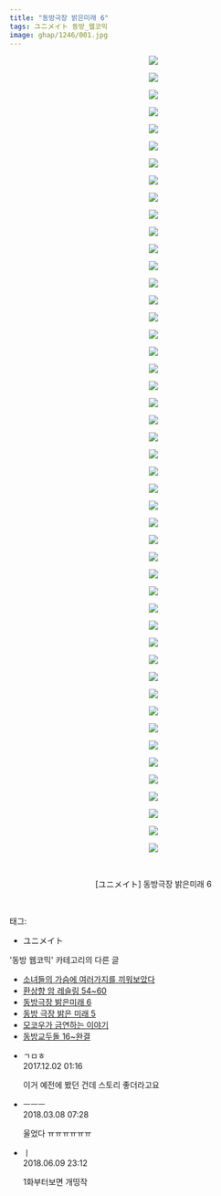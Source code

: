 ```yaml
---
title: "동방극장 밝은미래 6"
tags: ユニメイト 동방_웹코믹
image: ghap/1246/001.jpg
---
```

<div class="article">
<p style="text-align: center; clear: none; float: none;"><img src="{{ site.nasurl }}/ghap/1246/001.jpg"/></p>
<p style="text-align: center; clear: none; float: none;"><img src="{{ site.nasurl }}/ghap/1246/002.jpg"/></p>
<p style="text-align: center; clear: none; float: none;"><img src="{{ site.nasurl }}/ghap/1246/003.jpg"/></p>
<p style="text-align: center; clear: none; float: none;"><img src="{{ site.nasurl }}/ghap/1246/004.jpg"/></p>
<p style="text-align: center; clear: none; float: none;"><img src="{{ site.nasurl }}/ghap/1246/005.jpg"/></p>
<p style="text-align: center; clear: none; float: none;"><img src="{{ site.nasurl }}/ghap/1246/006.jpg"/></p>
<p style="text-align: center; clear: none; float: none;"><img src="{{ site.nasurl }}/ghap/1246/007.jpg"/></p>
<p style="text-align: center; clear: none; float: none;"><img src="{{ site.nasurl }}/ghap/1246/008.jpg"/></p>
<p style="text-align: center; clear: none; float: none;"><img src="{{ site.nasurl }}/ghap/1246/009.jpg"/></p>
<p style="text-align: center; clear: none; float: none;"><img src="{{ site.nasurl }}/ghap/1246/010.jpg"/></p>
<p style="text-align: center; clear: none; float: none;"><img src="{{ site.nasurl }}/ghap/1246/011.jpg"/></p>
<p style="text-align: center; clear: none; float: none;"><img src="{{ site.nasurl }}/ghap/1246/012.jpg"/></p>
<p style="text-align: center; clear: none; float: none;"><img src="{{ site.nasurl }}/ghap/1246/013.jpg"/></p>
<p style="text-align: center; clear: none; float: none;"><img src="{{ site.nasurl }}/ghap/1246/014.jpg"/></p>
<p style="text-align: center; clear: none; float: none;"><img src="{{ site.nasurl }}/ghap/1246/015.jpg"/></p>
<p style="text-align: center; clear: none; float: none;"><img src="{{ site.nasurl }}/ghap/1246/016.jpg"/></p>
<p style="text-align: center; clear: none; float: none;"><img src="{{ site.nasurl }}/ghap/1246/017.jpg"/></p>
<p style="text-align: center; clear: none; float: none;"><img src="{{ site.nasurl }}/ghap/1246/018.jpg"/></p>
<p style="text-align: center; clear: none; float: none;"><img src="{{ site.nasurl }}/ghap/1246/019.jpg"/></p>
<p style="text-align: center; clear: none; float: none;"><img src="{{ site.nasurl }}/ghap/1246/020.jpg"/></p>
<p style="text-align: center; clear: none; float: none;"><img src="{{ site.nasurl }}/ghap/1246/021.jpg"/></p>
<p style="text-align: center; clear: none; float: none;"><img src="{{ site.nasurl }}/ghap/1246/022.jpg"/></p>
<p style="text-align: center; clear: none; float: none;"><img src="{{ site.nasurl }}/ghap/1246/023.jpg"/></p>
<p style="text-align: center; clear: none; float: none;"><img src="{{ site.nasurl }}/ghap/1246/024.jpg"/></p>
<p style="text-align: center; clear: none; float: none;"><img src="{{ site.nasurl }}/ghap/1246/025.jpg"/></p>
<p style="text-align: center; clear: none; float: none;"><img src="{{ site.nasurl }}/ghap/1246/026.jpg"/></p>
<p style="text-align: center; clear: none; float: none;"><img src="{{ site.nasurl }}/ghap/1246/027.jpg"/></p>
<p style="text-align: center; clear: none; float: none;"><img src="{{ site.nasurl }}/ghap/1246/028.jpg"/></p>
<p style="text-align: center; clear: none; float: none;"><img src="{{ site.nasurl }}/ghap/1246/029.jpg"/></p>
<p style="text-align: center; clear: none; float: none;"><img src="{{ site.nasurl }}/ghap/1246/030.jpg"/></p>
<p style="text-align: center; clear: none; float: none;"><img src="{{ site.nasurl }}/ghap/1246/031.jpg"/></p>
<p style="text-align: center; clear: none; float: none;"><img src="{{ site.nasurl }}/ghap/1246/032.jpg"/></p>
<p style="text-align: center; clear: none; float: none;"><img src="{{ site.nasurl }}/ghap/1246/033.jpg"/></p>
<p style="text-align: center; clear: none; float: none;"><img src="{{ site.nasurl }}/ghap/1246/034.jpg"/></p>
<p style="text-align: center; clear: none; float: none;"><img src="{{ site.nasurl }}/ghap/1246/035.jpg"/></p>
<p style="text-align: center; clear: none; float: none;"><img src="{{ site.nasurl }}/ghap/1246/036.jpg"/></p>
<p style="text-align: center; clear: none; float: none;"><img src="{{ site.nasurl }}/ghap/1246/037.jpg"/></p>
<p style="text-align: center; clear: none; float: none;"><img src="{{ site.nasurl }}/ghap/1246/038.jpg"/></p>
<p style="text-align: center; clear: none; float: none;"><img src="{{ site.nasurl }}/ghap/1246/039.jpg"/></p>
<p style="text-align: center; clear: none; float: none;"><img src="{{ site.nasurl }}/ghap/1246/040.jpg"/></p>
<p style="text-align: center; clear: none; float: none;"><img src="{{ site.nasurl }}/ghap/1246/041.jpg"/></p>
<p style="text-align: center; clear: none; float: none;"><img src="{{ site.nasurl }}/ghap/1246/042.jpg"/></p>
<p style="text-align: center; clear: none; float: none;"><img src="{{ site.nasurl }}/ghap/1246/043.jpg"/></p>
<p style="text-align: center; clear: none; float: none;"><img src="{{ site.nasurl }}/ghap/1246/044.jpg"/></p>
<p style="text-align: center; clear: none; float: none;"><img src="{{ site.nasurl }}/ghap/1246/045.jpg"/></p>
<p style="text-align: center; clear: none; float: none;"><img src="{{ site.nasurl }}/ghap/1246/046.jpg"/></p>
<p style="text-align: center; clear: none; float: none;"><img src="{{ site.nasurl }}/ghap/1246/047.jpg"/></p>
<p style="text-align: center; clear: none; float: none;"><br/></p>
<p style="text-align: center; clear: none; float: none;">[ユニメイト] 동방극장 밝은미래 6</p>
<p><br/></p>
</div><div class="tagTrail">
<p>태그: </p>
<ul>
<li>ユニメイト</li>
</ul>
</div><div class="another">
<p>'동방 웹코믹' 카테고리의 다른 글</p>
<ul>
<li><a href="/2016-07-31-ghap_1258">소녀들의 가슴에 여러가지를 끼워보았다</a></li>
<li><a href="/2016-07-30-ghap_1249">환상향 암 레슬링 54~60</a></li>
<li><a href="/2016-07-30-ghap_1246">동방극장 밝은미래 6</a></li>
<li><a href="/2016-07-30-ghap_1233">동방 극장 밝은 미래 5</a></li>
<li><a href="/2016-07-29-ghap_1205">모코우가 금연하는 이야기</a></li>
<li><a href="/2016-07-29-ghap_1204">동방교두돌 16~완결</a></li>
</ul>
</div><div class="cb_module cb_fluid">
<div class="cb_wrt cb_profile">
<div class="comment">
<ul>
<li class="cb_thumb_off" id="comment15142615">
<div class="cb_comment_area">
<div class="cb_info_area">
<div class="cb_section">
<span class="cb_nick_name">ㄱㅁㅎ</span>
</div>
<div class="cb_section">
<span class="cb_date">2017.12.02 01:16 </span>
</div>
</div>
<div class="cb_dsc_comment">
<p class="cb_dsc">
											이거 예전에 봤던 건데 스토리 좋더라고요
										</p>
</div>
</div></li>
<li class="cb_thumb_off" id="comment15215085">
<div class="cb_comment_area">
<div class="cb_info_area">
<div class="cb_section">
<span class="cb_nick_name">ㅡㅡㅡ</span>
</div>
<div class="cb_section">
<span class="cb_date">2018.03.08 07:28 </span>
</div>
</div>
<div class="cb_dsc_comment">
<p class="cb_dsc">
											울었다 ㅠㅠㅠㅠㅠㅠ
										</p>
</div>
</div></li>
<li class="cb_thumb_off" id="comment15268600">
<div class="cb_comment_area">
<div class="cb_info_area">
<div class="cb_section">
<span class="cb_nick_name">ㅣ</span>
</div>
<div class="cb_section">
<span class="cb_date">2018.06.09 23:12 </span>
</div>
</div>
<div class="cb_dsc_comment">
<p class="cb_dsc">
											1화부터보면 개띵작
										</p>
</div>
</div></li>
</ul>
</div>
</div><!-- commentList close -->
</div>